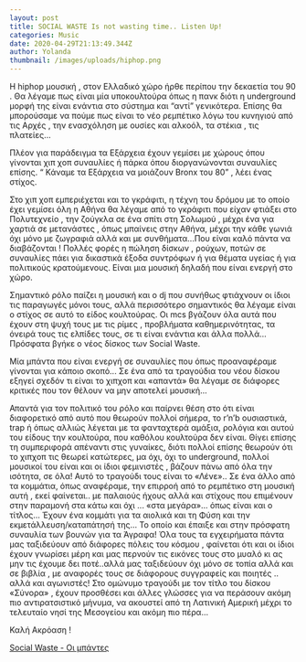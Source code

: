 ```yaml
---
layout: post
title: SOCIAL WASTE Is not wasting time.. Listen Up!
categories: Music
date: 2020-04-29T21:13:49.344Z
author: Yolanda
thumbnail: /images/uploads/hiphop.png
---
```

Η hiphop  μουσική , στον Ελλαδικό χώρο ήρθε περίπου την δεκαετία του 90 . Θα λέγαμε πως είναι μία υποκουλτούρα όπως η πανκ διότι η underground μορφή της είναι ενάντια στο σύστημα και “αντί” γενικότερα. Επίσης θα μπορούσαμε να πούμε πως είναι το νέο ρεμπέτικο λόγω του κυνηγιού από τις Αρχές , την ενασχόληση με ουσίες και αλκοόλ, τα στέκια , τις πλατείες...


Πλέον για παράδειγμα τα Εξάρχεια έχουν γεμίσει με χώρους όπου γίνονται χιπ χοπ συναυλίες ή πάρκα όπου διοργανώνονται συναυλίες επίσης. “ Κάναμε τα Εξάρχεια να μοιάζουν Bronx του 80” , λέει ένας στίχος.


Στο χιπ χοπ εμπεριέχεται και το γκράφιτι, η τέχνη του δρόμου με το οποίο έχει γεμίσει όλη η Αθήνα θα λέγαμε από το γκράφιτι που είχαν φτιάξει στο Πολυτεχνείο , την ζούγκλα σε ένα σπίτι στη Σολωμού , μέχρι ένα για χαρτιά σε μετανάστες , όπως μπαίνεις στην Αθήνα, μέχρι την κάθε γωνιά όχι μόνο με ζωγραφιά αλλά και με συνθήματα...Που είναι καλό πάντα να διαβάζονται !
Πολλές φορές η πώληση δίσκων , ρούχων, ποτών σε συναυλίες πάει για δικαστικά έξοδα συντρόφων ή για θέματα υγείας ή για πολιτικούς κρατούμενους. Είναι μια μουσική δηλαδή που είναι ενεργή στο χώρο.


Σημαντικό ρόλο παίζει η μουσική και ο dj που συνήθως φτιάχνουν οι ίδιοι τις παραγωγές μόνοι τους, αλλά περισσότερο σημαντικός θα λέγαμε είναι ο στίχος σε αυτό το είδος κουλτούρας.
Οι mcs βγάζουν όλα αυτά που έχουν στη ψυχή τους με τις ρίμες , προβλήματα καθημερινότητας, τα όνειρά τους τις ελπίδες τους, σε τι είναι ενάντια και άλλα πολλά...
Πρόσφατα βγήκε ο νέος δίσκος των Social Waste.


Μία μπάντα που είναι ενεργή σε συναυλίες που όπως προαναφέραμε γίνονται για κάποιο σκοπό...
Σε ένα από τα τραγούδια του νέου δίσκου εξηγεί σχεδόν τι είναι το χιπχοπ και «απαντά» θα λέγαμε σε διάφορες κριτικές  που τον θέλουν να μην αποτελεί μουσική...


Απαντά για τον πολιτικό του ρόλο και παίρνει θέση στο ότι είναι διαφορετικό από αυτό που θεωρούν πολλοί σήμερα, το r’n’b ουσιαστικά, trap ή όπως αλλιώς λέγεται με τα φανταχτερά αμάξια, ρολόγια και αυτού του είδους την κουλτούρα, που καθόλου κουλτούρα δεν είναι.
Θίγει επίσης τη συμπεριφορά απέναντι στις γυναίκες, διότι πολλοί επίσης θεωρούν ότι το χιπχοπ τις θεωρεί κατώτερες, μα όχι, όχι το underground, πολλοί μουσικοί του είναι και οι ίδιοι φεμινιστές , βάζουν πάνω από όλα την ισότητα, σε όλα!
Αυτό το τραγούδι τους είναι το «Λένε»..
Σε ένα άλλο από τα κομμάτια, όπως αναφέραμε, την επιρροή από το ρεμπέτικο στη μουσική αυτή , εκεί φαίνεται.. με παλαιούς ήχους αλλά και στίχους που επιμένουν στην παραμονή στα κάτω και όχι ... «στα μεγάρα»... όπως είναι και ο τίτλος...
Έχουν ένα κομμάτι για τα αιολικά και τη Φύση και την εκμετάλλευση/καταπάτησή της... Το οποίο και έπαιξε και στην πρόσφατη συναυλία των βουνών για τα Άγραφα!
Όλα τους τα εγχειρήματα πάντα μας ταξιδεύουν από διάφορες πόλεις του κόσμου , φαίνεται ότι και οι ίδιοι έχουν γνωρίσει μέρη και μας περνούν τις εικόνες τους στο μυαλό κι ας μην τις έχουμε δει ποτέ..αλλά μας ταξιδεύουν όχι μόνο σε τοπία αλλά και σε βιβλία , με αναφορές τους σε διάφορους συγγραφείς και ποιητές .. αλλά και αγωνιστές!
Στο ομώνυμο τραγούδι με τον τίτλο του δίσκου «Σύνορα» , έχουν προσθέσει και άλλες γλώσσες για να περάσουν ακόμη πιο αντιρατσιστικό μήνυμα, να ακουστεί από τη Λατινική Αμερική μέχρι το τελευταίο νησί της Μεσογείου και ακόμη πιο πέρα...


Καλή Ακρόαση !

[Social Waste - Οι μπάντες](https://www.youtube.com/watch?v=px2Vfh0B4f8&list=PLmvZDTnKZDzj-dVXNAnaStWAMjDARSCqy)